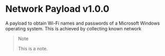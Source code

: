 # Network Payload v1.0.0
A payload to obtain Wi-Fi names and passwords of a Microsoft Windows operating system. This is achieved by collecting known network 
<blockquote>

> [!NOTE]
> This is a note.
